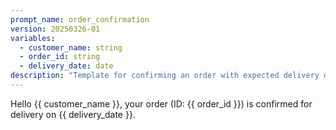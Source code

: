 ```yaml
---
prompt_name: order_confirmation
version: 20250326-01
variables:
  - customer_name: string
  - order_id: string
  - delivery_date: date
description: "Template for confirming an order with expected delivery date."
---
```


Hello {{ customer_name }}, your order (ID: {{ order_id }}) is confirmed for delivery on {{ delivery_date }}.
